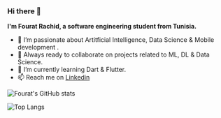 ### Hi there 👋
**I'm Fourat Rachid, a software engineering student from Tunisia.** 
- 🌱 I’m passionate about Artitficial Intelligence, Data Science & Mobile development . 
- 👯 Always ready to collaborate on projects related to ML, DL & Data Science. 
- 🔭 I’m currently learning Dart & Flutter.
- 📫 Reach me on [Linkedin](https://www.linkedin.com/in/fourat-rachid-21b244204/)



![Fourat's GitHub stats](https://github-readme-stats.vercel.app/api?username=fouratrachid&show_icons=true&theme=cobalt)

![Top Langs](https://github-readme-stats.vercel.app/api/top-langs/?username=fouratrachid&show_icons=true&theme=cobalt)
<!--
**fouratrachid/fouratrachid** is a ✨ _special_ ✨ repository because its `README.md` (this file) appears on your GitHub profile.

Here are some ideas to get you started:

-  I’m currently working on ...
- 🌱 I’m currently learning ...
-  I’m looking to collaborate on ...
- 🤔 I’m looking for help with ...
- 💬 Ask me about ...
- 📫 How to reach me: ...
- 😄 Pronouns: ...
- ⚡ Fun fact: ...
-->
